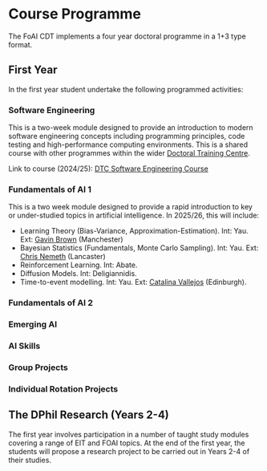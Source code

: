# Course Programme

The FoAI CDT implements a four year doctoral programme in a 1+3 type format.

## First Year

In the first year student undertake the following programmed activities: 

### Software Engineering

This is a two-week module designed to provide an introduction to modern software engineering concepts including programming principles, code testing and high-performance computing environments. This is a shared course with other programmes within the wider [Doctoral Training Centre](https://www.dtc.ox.ac.uk/). 

Link to course (2024/25): [DTC Software Engineering Course](https://train.rse.ox.ac.uk/event/18)

### Fundamentals of AI 1

This is a two week module designed to provide a rapid introduction to key or under-studied topics in artificial intelligence. In 2025/26, this will include:

- Learning Theory (Bias-Variance, Approximation-Estimation). Int: Yau. Ext: [Gavin Brown](https://profgavinbrown.github.io/) (Manchester)
- Bayesian Statistics (Fundamentals, Monte Carlo Sampling). Int: Yau. Ext: [Chris Nemeth](https://www.lancaster.ac.uk/maths/people/christopher-nemeth) (Lancaster)
- Reinforcement Learning. Int: Abate.
- Diffusion Models. Int: Deligiannidis.
- Time-to-event modelling. Int: Yau. Ext: [Catalina Vallejos](https://institute-genetics-cancer.ed.ac.uk/research/research-groups-a-z/vallejos-group) (Edinburgh).

### Fundamentals of AI 2


### Emerging AI


### AI Skills

### Group Projects

### Individual Rotation Projects

## The DPhil Research (Years 2-4)

The first year involves participation in a number of taught study modules covering a range of EIT and FOAI topics. At the end of the first year, the students will propose a research project to be carried out in Years 2-4 of their studies.

